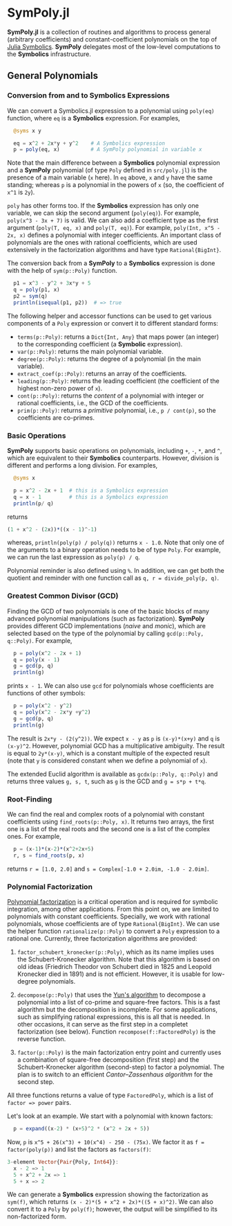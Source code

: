 # SymPoly.jl

**SymPoly.jl** is a collection of routines and algorithms to process general (arbitrary coefficients) and constant-coefficient polynomials on the top of [Julia Symbolics](https://github.com/JuliaSymbolics/Symbolics.jl). **SymPoly** delegates most of the low-level computations to the **Symbolics** infrastructure.

## General Polynomials

### Conversion from and to Symbolics Expressions

We can convert a Symbolics.jl expression to a polynomial using `poly(eq)` function, where `eq` is a **Symbolics** expression. For examples,

```julia
  @syms x y

  eq = x^2 + 2x*y + y^2    # A Symbolics expression
  p = poly(eq, x)          # A SymPoly polynomial in variable x
```

Note that the main difference between a **Symbolics** polynomial expression and a **SymPoly** polynomial (of type `Poly` defined in `src/poly.jl`) is the presence of a main variable (`x` here). In `eq` above, `x` and `y` have the same standing; whereas `p` is a polynomial in the powers of `x` (so, the coefficient of `x^1` is `2y`).

`poly` has other forms too. If the **Symbolics** expression has only one variable, we can skip the second argument (`poly(eq)`). For example, `poly(x^3 - 3x + 7)` is valid. We can also add a coefficient type as the first argument (`poly(T, eq, x)` and `poly(T, eq)`). For example, `poly(Int, x^5 - 2x, x)` defines a polynomial with integer coefficients. An important class of polynomials are the ones with rational coefficients, which are used extensively in the factorization algorithms and have type `Rational{BigInt}`.

The conversion back from a **SymPoly** to a **Symbolics** expression is done with the help of `sym(p::Poly)` function.

```julia
  p1 = x^3 - y^2 + 3x*y + 5
  q = poly(p1, x)
  p2 = sym(q)
  println(isequal(p1, p2))  # => true
```

The following helper and accessor functions can be used to get various components of a `Poly` expression or convert it to different standard forms:

* `terms(p::Poly)`: returns a `Dict{Int, Any}` that maps power (an integer) to the corresponding coefficient (a **Symbolic** expression).
* `var(p::Poly)`: returns the main polynomial variable.
* `degree(p::Poly)`: returns the degree of a polynomial (in the main variable).
* `extract_coef(p::Poly)`: returns an array of the coefficients.
* `leading(p::Poly)`: returns the leading coefficient (the coefficient of the highest non-zero power of `x`).
* `cont(p::Poly)`: returns the *content* of a polynomial with integer or rational coefficients, i.e., the GCD of the coefficients.
* `prim(p::Poly)`: returns a *primitive* polynomial, i.e., `p / cont(p)`, so the coefficients are co-primes.

### Basic Operations

**SymPoly** supports basic operations on polynomials, including `+`, `-`, `*`, and `^`, which are equivalent to their **Symbolics** counterparts. However, division is different and performs a long division. For examples,

```julia
  @syms x

  p = x^2 - 2x + 1  # this is a Symbolics expression
  q = x - 1         # this is a Symbolics expression
  println(p/ q)       
```

returns

```julia
(1 + x^2 - (2x))*((x - 1)^-1)
```

whereas, `println(poly(p) / poly(q))` returns `x - 1.0`. Note that only one of the arguments to a binary operation needs to be of type `Poly`. For example, we can run the last expression as `poly(p) / q`.

Polynomial reminder is also defined using `%`. In addition, we can get both the quotient and reminder with one function call as `q, r = divide_poly(p, q)`.

### Greatest Common Divisor (GCD)

Finding the GCD of two polynomials is one of the basic blocks of many advanced polynomial manipulations (such as factorization). **SymPoly** provides different GCD implementations (*naive* and *monic*), which are selected based on the type of the polynomial by calling `gcd(p::Poly, q::Poly)`. For example,

```julia
  p = poly(x^2 - 2x + 1)
  q = poly(x - 1)
  g = gcd(p, q)
  println(g)
```
prints `x - 1`. We can also use `gcd` for polynomials whose coefficients are functions of other symbols:

```julia
  p = poly(x^2 - y^2)
  q = poly(x^2 - 2x*y +y^2)
  g = gcd(p, q)
  println(g)
```

The result is `2x*y - (2(y^2))`. We expect `x - y` as `p` is `(x-y)*(x+y)` and `q` is `(x-y)^2`. However, polynomial GCD has a multiplicative ambiguity. The result is equal to `2y*(x-y)`, which is a constant multiple of the expected result (note that `y` is considered constant when we define a polynomial of `x`).

The extended Euclid algorithm is available as `gcdx(p::Poly, q::Poly)` and returns three values `g, s, t`, such as `g` is the GCD and `g = s*p + t*q`.

### Root-Finding

We can find the real and complex roots of a polynomial with constant coefficients using `find_roots(p::Poly, x)`. It returns two arrays, the first one is a list of the real roots and the second one is a list of the complex ones. For example,

```julia
  p = (x-1)*(x-2)*(x^2+2x+5)
  r, s = find_roots(p, x)
```

returns `r = [1.0, 2.0]` and `s = Complex[-1.0 + 2.0im, -1.0 - 2.0im]`.

### Polynomial Factorization

[Polynomial factorization](https://en.wikipedia.org/wiki/Factorization_of_polynomials) is a critical operation and is required for symbolic integration, among other applications. From this point on, we are limited to polynomials with constant coefficients. Specially, we work with rational polynomials, whose coefficients are of type `Rational{BigInt}`. We can use the helper function `rationalize(p::Poly)` to convert a `Poly` expression to a rational one. Currently, three factorization algorithms are provided:

1. `factor_schubert_kronecker(p::Poly)`, which as its name implies uses the Schubert-Kronecker algorithm. Note that this algorithm is based on old ideas (Friedrich Theodor von Schubert died in 1825 and Leopold Kronecker died in 1891) and is not efficient. However, it is usable for low-degree polynomials.

2. `decompose(p::Poly)` that uses the [Yun's algorithm](https://en.wikipedia.org/wiki/Square-free_polynomial) to decompose a polynomial into a list of co-prime and square-free factors. This is a fast algorithm but the decomposition is incomplete. For some applications, such as simplifying rational expressions, this is all that is needed. In other occasions, it can serve as the first step in a completet factorization (see below). Function `recompose(f::FactoredPoly)` is the reverse function.

3. `factor(p::Poly)` is the main factorization entry point and currently uses a combination of square-free decomposition (first step) and the Schubert-Kronecker algorithm (second-step) to factor a polynomial. The plan is to switch to an efficient *Cantor–Zassenhaus algorithm* for the second step.

All three functions returns a value of type `FactoredPoly`, which is a list of `factor => power` pairs.

Let's look at an example. We start with a polynomial with known factors:

```julia
  p = expand((x-2) * (x+5)^2 * (x^2 + 2x + 5))
```

Now, `p` is `x^5 + 26(x^3) + 10(x^4) - 250 - (75x)`. We factor it as `f = factor(poly(p))` and list the factors as `factors(f)`:

```julia
3-element Vector{Pair{Poly, Int64}}:
  x - 2 => 1
  5 + x^2 + 2x => 1
  5 + x => 2  
```

We can generate a **Symbolics** expression showing the factorization as `sym(f)`, which returns `(x - 2)*(5 + x^2 + 2x)*((5 + x)^2)`. We can also convert it to a `Poly` by `poly(f)`; however, the output will be simplified to its non-factorized form.
